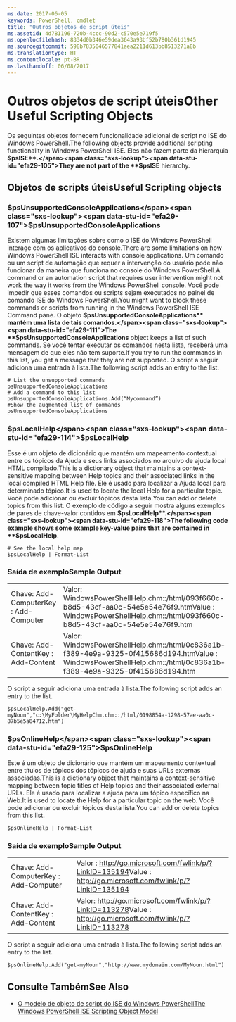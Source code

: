 ```yaml
---
ms.date: 2017-06-05
keywords: PowerShell, cmdlet
title: "Outros objetos de script úteis"
ms.assetid: 4d781196-720b-4ccc-90d2-c570e5e719f5
ms.openlocfilehash: 8334d0b346e59dea3643a93bf52b780b361d1945
ms.sourcegitcommit: 598b7835046577841aea2211d613bb8513271a8b
ms.translationtype: HT
ms.contentlocale: pt-BR
ms.lasthandoff: 06/08/2017
---
```

# <a name="other-useful-scripting-objects"></a><span data-ttu-id="efa29-103">Outros objetos de script úteis</span><span class="sxs-lookup"><span data-stu-id="efa29-103">Other Useful Scripting Objects</span></span>
  <span data-ttu-id="efa29-104">Os seguintes objetos fornecem funcionalidade adicional de script no ISE do Windows PowerShell.</span><span class="sxs-lookup"><span data-stu-id="efa29-104">The following objects provide additional scripting functionality in Windows PowerShell ISE.</span></span> <span data-ttu-id="efa29-105">Eles não fazem parte da hierarquia **$psISE**.</span><span class="sxs-lookup"><span data-stu-id="efa29-105">They are not part of the **$psISE** hierarchy.</span></span>

## <a name="useful-scripting-objects"></a><span data-ttu-id="efa29-106">Objetos de scripts úteis</span><span class="sxs-lookup"><span data-stu-id="efa29-106">Useful Scripting objects</span></span>

### <a name="psunsupportedconsoleapplications"></a><span data-ttu-id="efa29-107">$psUnsupportedConsoleApplications</span><span class="sxs-lookup"><span data-stu-id="efa29-107">$psUnsupportedConsoleApplications</span></span>
 <span data-ttu-id="efa29-108">Existem algumas limitações sobre como o ISE do Windows PowerShell interage com os aplicativos do console.</span><span class="sxs-lookup"><span data-stu-id="efa29-108">There are some limitations on how Windows PowerShell ISE interacts with console applications.</span></span> <span data-ttu-id="efa29-109">Um comando ou um script de automação que requer a intervenção do usuário pode não funcionar da maneira que funciona no console do Windows PowerShell.</span><span class="sxs-lookup"><span data-stu-id="efa29-109">A command or an automation script that requires user intervention might not work the way it works from the Windows PowerShell console.</span></span> <span data-ttu-id="efa29-110">Você pode impedir que esses comandos ou scripts sejam executados no painel de comando ISE do Windows PowerShell.</span><span class="sxs-lookup"><span data-stu-id="efa29-110">You might want to block these commands or scripts from running in the Windows PowerShell ISE Command pane.</span></span> <span data-ttu-id="efa29-111">O objeto **$psUnsupportedConsoleApplications** mantém uma lista de tais comandos.</span><span class="sxs-lookup"><span data-stu-id="efa29-111">The **$psUnsupportedConsoleApplications** object keeps a list of such commands.</span></span> <span data-ttu-id="efa29-112">Se você tentar executar os comandos nesta lista, receberá uma mensagem de que eles não tem suporte.</span><span class="sxs-lookup"><span data-stu-id="efa29-112">If you try to run the commands in this list, you get a message that they are not supported.</span></span> <span data-ttu-id="efa29-113">O script a seguir adiciona uma entrada à lista.</span><span class="sxs-lookup"><span data-stu-id="efa29-113">The following script adds an entry to the list.</span></span>

```
# List the unsupported commands
psUnsupportedConsoleApplications
# Add a command to this list
psUnsupportedConsoleApplications.Add(“Mycommand”)
#Show the augmented list of commands
psUnsupportedConsoleApplications

```

### <a name="pslocalhelp"></a><span data-ttu-id="efa29-114">$psLocalHelp</span><span class="sxs-lookup"><span data-stu-id="efa29-114">$psLocalHelp</span></span>
 <span data-ttu-id="efa29-115">Esse é um objeto de dicionário que mantém um mapeamento contextual entre os tópicos da Ajuda e seus links associados no arquivo de ajuda local HTML compilado.</span><span class="sxs-lookup"><span data-stu-id="efa29-115">This is a dictionary object that maintains a context-sensitive mapping between Help topics and their associated links in the local compiled HTML Help file.</span></span> <span data-ttu-id="efa29-116">Ele é usado para localizar a Ajuda local para determinado tópico.</span><span class="sxs-lookup"><span data-stu-id="efa29-116">It is used to locate the local Help for a particular topic.</span></span> <span data-ttu-id="efa29-117">Você pode adicionar ou excluir tópicos desta lista.</span><span class="sxs-lookup"><span data-stu-id="efa29-117">You can add or delete topics from this list.</span></span> <span data-ttu-id="efa29-118">O exemplo de código a seguir mostra alguns exemplos de pares de chave-valor contidos em **$psLocalHelp**.</span><span class="sxs-lookup"><span data-stu-id="efa29-118">The following code example shows some example key-value pairs that are contained in **$psLocalHelp**.</span></span>

```
# See the local help map
$psLocalHelp | Format-List

```

### <a name="sample-output"></a><span data-ttu-id="efa29-119">Saída de exemplo</span><span class="sxs-lookup"><span data-stu-id="efa29-119">Sample Output</span></span>

|||
|-|-|
|<span data-ttu-id="efa29-120">Chave: Add-Computer</span><span class="sxs-lookup"><span data-stu-id="efa29-120">Key : Add-Computer</span></span>|<span data-ttu-id="efa29-121">Valor: WindowsPowerShellHelp.chm::/html/093f660c-b8d5-43cf-aa0c-54e5e54e76f9.htm</span><span class="sxs-lookup"><span data-stu-id="efa29-121">Value : WindowsPowerShellHelp.chm::/html/093f660c-b8d5-43cf-aa0c-54e5e54e76f9.htm</span></span>|
|<span data-ttu-id="efa29-122">Chave: Add-Content</span><span class="sxs-lookup"><span data-stu-id="efa29-122">Key : Add-Content</span></span>|<span data-ttu-id="efa29-123">Valor: WindowsPowerShellHelp.chm::/html/0c836a1b-f389-4e9a-9325-0f415686d194.htm</span><span class="sxs-lookup"><span data-stu-id="efa29-123">Value : WindowsPowerShellHelp.chm::/html/0c836a1b-f389-4e9a-9325-0f415686d194.htm</span></span>|

 <span data-ttu-id="efa29-124">O script a seguir adiciona uma entrada à lista.</span><span class="sxs-lookup"><span data-stu-id="efa29-124">The following script adds an entry to the list.</span></span>

```
$psLocalHelp.Add("get-myNoun","c:\MyFolder\MyHelpChm.chm::/html/0198854a-1298-57ae-aa0c-87b5e5a84712.htm")
```

### <a name="psonlinehelp"></a><span data-ttu-id="efa29-125">$psOnlineHelp</span><span class="sxs-lookup"><span data-stu-id="efa29-125">$psOnlineHelp</span></span>
 <span data-ttu-id="efa29-126">Este é um objeto de dicionário que mantém um mapeamento contextual entre títulos de tópicos dos tópicos de ajuda e suas URLs externas associadas.</span><span class="sxs-lookup"><span data-stu-id="efa29-126">This is a dictionary object that maintains a context-sensitive mapping between topic titles of Help topics and their associated external URLs.</span></span> <span data-ttu-id="efa29-127">Ele é usado para localizar a ajuda para um tópico específico na Web.</span><span class="sxs-lookup"><span data-stu-id="efa29-127">It is used to locate the Help for a particular topic on the web.</span></span> <span data-ttu-id="efa29-128">Você pode adicionar ou excluir tópicos desta lista.</span><span class="sxs-lookup"><span data-stu-id="efa29-128">You can add or delete topics from this list.</span></span>

```
$psOnlineHelp | Format-List

```

### <a name="sample-output"></a><span data-ttu-id="efa29-129">Saída de exemplo</span><span class="sxs-lookup"><span data-stu-id="efa29-129">Sample Output</span></span>

|||
|-|-|
|<span data-ttu-id="efa29-130">Chave: Add-Computer</span><span class="sxs-lookup"><span data-stu-id="efa29-130">Key : Add-Computer</span></span>|<span data-ttu-id="efa29-131">Valor : http://go.microsoft.com/fwlink/p/?LinkID=135194</span><span class="sxs-lookup"><span data-stu-id="efa29-131">Value : http://go.microsoft.com/fwlink/p/?LinkID=135194</span></span>|
|<span data-ttu-id="efa29-132">Chave: Add-Content</span><span class="sxs-lookup"><span data-stu-id="efa29-132">Key : Add-Content</span></span>|<span data-ttu-id="efa29-133">Valor: http://go.microsoft.com/fwlink/p/?LinkID=113278</span><span class="sxs-lookup"><span data-stu-id="efa29-133">Value : http://go.microsoft.com/fwlink/p/?LinkID=113278</span></span>|

 <span data-ttu-id="efa29-134">O script a seguir adiciona uma entrada à lista.</span><span class="sxs-lookup"><span data-stu-id="efa29-134">The following script adds an entry to the list.</span></span>

```
$psOnlineHelp.Add("get-myNoun","http://www.mydomain.com/MyNoun.html")
```

## <a name="see-also"></a><span data-ttu-id="efa29-135">Consulte Também</span><span class="sxs-lookup"><span data-stu-id="efa29-135">See Also</span></span>
- [<span data-ttu-id="efa29-136">O modelo de objeto de script do ISE do Windows PowerShell</span><span class="sxs-lookup"><span data-stu-id="efa29-136">The Windows PowerShell ISE Scripting Object Model</span></span>](../../core-powershell/ise/The-Windows-PowerShell-ISE-Scripting-Object-Model.md)

  
